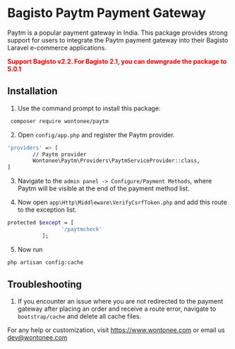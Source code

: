 # Bagisto Paytm Payment Gateway
Paytm is a popular payment gateway in India. This package provides strong support for users to integrate the Paytm payment gateway into their Bagisto Laravel e-commerce applications.

**<span style="color:red;">Support Bagisto v2.2. For Bagisto 2.1, you can downgrade the package to 5.0.1</span>**

## Installation
1. Use the command prompt to install this package:
```sh
 composer require wontonee/paytm
```

2. Open `config/app.php` and register the Paytm provider.
```sh
'providers' => [
        // Paytm provider
        Wontonee\Paytm\Providers\PaytmServiceProvider::class,
]
```
3. Navigate to the `admin panel -> Configure/Payment Methods`, where Paytm will be visible at the end of the payment method list.

4. Now open `app\Http\Middleware\VerifyCsrfToken.php` and add this route to the exception list.
```sh
protected $except = [
                 '/paytmcheck'
           ];
```

5. Now run 
```sh
php artisan config:cache
```

## Troubleshooting

1. If you encounter an issue where you are not redirected to the payment gateway after placing an order and receive a route error, navigate to `bootstrap/cache` and delete all cache files.


For any help or customization, visit <https://www.wontonee.com> or email us <dev@wontonee.com>
